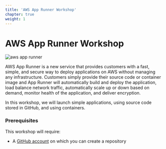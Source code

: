 ```yaml
---
title: 'AWS App Runner Workshop'
chapter: true
weight: 1
---
```


# AWS App Runner Workshop

![aws app runner](/images/app-runner.png)

AWS App Runner is a new service that provides customers with a fast, simple, and secure way to
deploy applications on AWS without managing any infrastructure. Customers simply provide their
source code or container image and App Runner will automatically build and deploy the application,
load balance network traffic, automatically scale up or down based on demand, monitor health of the
application, and deliver encryption.

In this workshop, we will launch simple applications, using source code stored in GitHub, and
using containers.

### Prerequisites

This workshop will require:

- A [GitHub account](https://github.com/join) on which you can create a repository
